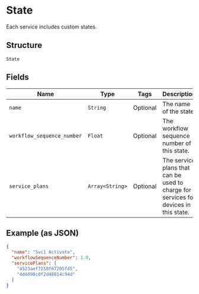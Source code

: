 
# State

Each service includes custom states.

## Structure

`State`

## Fields

| Name | Type | Tags | Description |
|  --- | --- | --- | --- |
| `name` | `String` | Optional | The name of the state. |
| `workflow_sequence_number` | `Float` | Optional | The workflow sequence number of this state. |
| `service_plans` | `Array<String>` | Optional | The service plans that can be used to charge for services for devices in this state. |

## Example (as JSON)

```json
{
  "name": "Svc1 Activate",
  "workflowSequenceNumber": 1.0,
  "servicePlans": [
    "4523aef7250f67205fd5",
    "4d4090c0f2d48814c94d"
  ]
}
```

